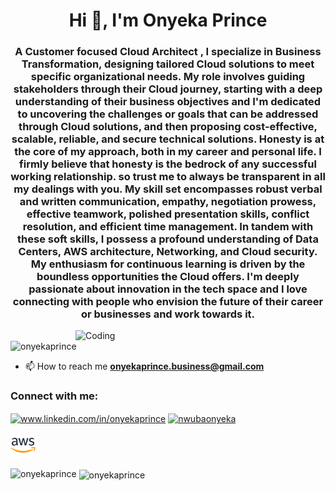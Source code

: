 
<h1 align="center">Hi 👋, I'm Onyeka Prince</h1>
<h3 align="center">A Customer focused Cloud Architect , I specialize in Business Transformation, designing tailored Cloud solutions to meet specific organizational needs. My role involves guiding stakeholders through their Cloud journey, starting with a deep understanding of their business objectives and I'm dedicated to uncovering the challenges or goals that can be addressed through Cloud solutions, and then proposing cost-effective, scalable, reliable, and secure technical solutions. Honesty is at the core of my approach, both in my career and personal life. I firmly believe that honesty is the bedrock of any successful working relationship. so trust me to always be transparent in all my dealings with you. My skill set encompasses robust verbal and written communication, empathy, negotiation prowess, effective teamwork, polished presentation skills, conflict resolution, and efficient time management. In tandem with these soft skills, I possess a profound understanding of Data Centers, AWS architecture, Networking, and Cloud security. My enthusiasm for continuous learning is driven by the boundless opportunities the Cloud offers. I'm deeply passionate about innovation in the tech space and I love connecting with people who envision the future of their career or businesses and work towards it.</h3> 
<img align="right" alt="Coding" width="400" src="https://res.cloudinary.com/practicaldev/image/fetch/s--V-mpRIde--/c_imagga_scale,f_auto,fl_progressive,h_720,q_66,w_1280/https://dev-to-uploads.s3.amazonaws.com/uploads/articles/62tl8vk2bv6lxaze5gn0.gif">


<p align="left"> <img src="https://komarev.com/ghpvc/?username=onyekaprince&label=Profile%20views&color=0e75b6&style=flat" alt="onyekaprince" /> </p>

- 📫 How to reach me **onyekaprince.business@gmail.com**

<h3 align="left">Connect with me:</h3>
<p align="left">
<a href="https://linkedin.com/in/www.linkedin.com/in/onyekaprince" target="blank"><img align="center" src="https://raw.githubusercontent.com/rahuldkjain/github-profile-readme-generator/master/src/images/icons/Social/linked-in-alt.svg" alt="www.linkedin.com/in/onyekaprince" height="30" width="40" /></a>
<a href="https://instagram.com/nwubaonyeka" target="blank"><img align="center" src="https://raw.githubusercontent.com/rahuldkjain/github-profile-readme-generator/master/src/images/icons/Social/instagram.svg" alt="nwubaonyeka" height="30" width="40" /></a>
</p>

<p align="left"> <a href="https://aws.amazon.com" target="_blank" rel="noreferrer"> <img src="https://raw.githubusercontent.com/devicons/devicon/master/icons/amazonwebservices/amazonwebservices-original-wordmark.svg" alt="aws" width="40" height="40"/> </a> </p>

<p><img align="left" src="https://github-readme-stats.vercel.app/api/top-langs?username=onyekaprince&show_icons=true&locale=en&layout=compact" alt="onyekaprince" /></p>

<p>&nbsp;<img align="center" src="https://github-readme-stats.vercel.app/api?username=onyekaprince&show_icons=true&locale=en" alt="onyekaprince" /></p>
